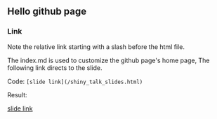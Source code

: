 ## Hello github page

### Link

Note the relative link starting with a slash before the html file.

The index.md is used to customize the github page's home page, 
The following link directs to the slide.

Code: `[slide link](/shiny_talk_slides.html)`

Result:

[slide link](/shiny_talk_slides.html)
